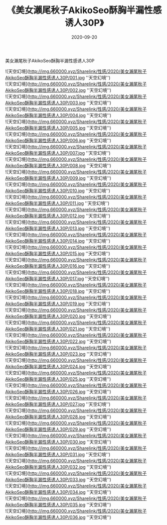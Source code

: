 ﻿---
layout: post
title:  《美女瀨尾秋子AkikoSeo酥胸半漏性感诱人30P》
date:   2020-09-20
img: http://img.660000.xyz/Sharelink/性感/2020/美女瀨尾秋子AkikoSeo酥胸半漏性感诱人30P/000.jpg
categories: [美女, 性感, 泳衣]
---

美女瀨尾秋子AkikoSeo酥胸半漏性感诱人30P



![天空幻境](http://img.660000.xyz/Sharelink/性感/2020/美女瀨尾秋子AkikoSeo酥胸半漏性感诱人30P/001.jpg ''天空幻境'') <br>
![天空幻境](http://img.660000.xyz/Sharelink/性感/2020/美女瀨尾秋子AkikoSeo酥胸半漏性感诱人30P/002.jpg ''天空幻境'') <br>
![天空幻境](http://img.660000.xyz/Sharelink/性感/2020/美女瀨尾秋子AkikoSeo酥胸半漏性感诱人30P/003.jpg ''天空幻境'') <br>
![天空幻境](http://img.660000.xyz/Sharelink/性感/2020/美女瀨尾秋子AkikoSeo酥胸半漏性感诱人30P/004.jpg ''天空幻境'') <br>
![天空幻境](http://img.660000.xyz/Sharelink/性感/2020/美女瀨尾秋子AkikoSeo酥胸半漏性感诱人30P/005.jpg ''天空幻境'') <br>
![天空幻境](http://img.660000.xyz/Sharelink/性感/2020/美女瀨尾秋子AkikoSeo酥胸半漏性感诱人30P/006.jpg ''天空幻境'') <br>
![天空幻境](http://img.660000.xyz/Sharelink/性感/2020/美女瀨尾秋子AkikoSeo酥胸半漏性感诱人30P/007.jpg ''天空幻境'') <br>
![天空幻境](http://img.660000.xyz/Sharelink/性感/2020/美女瀨尾秋子AkikoSeo酥胸半漏性感诱人30P/008.jpg ''天空幻境'') <br>
![天空幻境](http://img.660000.xyz/Sharelink/性感/2020/美女瀨尾秋子AkikoSeo酥胸半漏性感诱人30P/009.jpg ''天空幻境'') <br>
![天空幻境](http://img.660000.xyz/Sharelink/性感/2020/美女瀨尾秋子AkikoSeo酥胸半漏性感诱人30P/010.jpg ''天空幻境'') <br>
![天空幻境](http://img.660000.xyz/Sharelink/性感/2020/美女瀨尾秋子AkikoSeo酥胸半漏性感诱人30P/011.jpg ''天空幻境'') <br>
![天空幻境](http://img.660000.xyz/Sharelink/性感/2020/美女瀨尾秋子AkikoSeo酥胸半漏性感诱人30P/012.jpg ''天空幻境'') <br>
![天空幻境](http://img.660000.xyz/Sharelink/性感/2020/美女瀨尾秋子AkikoSeo酥胸半漏性感诱人30P/013.jpg ''天空幻境'') <br>
![天空幻境](http://img.660000.xyz/Sharelink/性感/2020/美女瀨尾秋子AkikoSeo酥胸半漏性感诱人30P/014.jpg ''天空幻境'') <br>
![天空幻境](http://img.660000.xyz/Sharelink/性感/2020/美女瀨尾秋子AkikoSeo酥胸半漏性感诱人30P/015.jpg ''天空幻境'') <br>
![天空幻境](http://img.660000.xyz/Sharelink/性感/2020/美女瀨尾秋子AkikoSeo酥胸半漏性感诱人30P/016.jpg ''天空幻境'') <br>
![天空幻境](http://img.660000.xyz/Sharelink/性感/2020/美女瀨尾秋子AkikoSeo酥胸半漏性感诱人30P/017.jpg ''天空幻境'') <br>
![天空幻境](http://img.660000.xyz/Sharelink/性感/2020/美女瀨尾秋子AkikoSeo酥胸半漏性感诱人30P/018.jpg ''天空幻境'') <br>
![天空幻境](http://img.660000.xyz/Sharelink/性感/2020/美女瀨尾秋子AkikoSeo酥胸半漏性感诱人30P/019.jpg ''天空幻境'') <br>
![天空幻境](http://img.660000.xyz/Sharelink/性感/2020/美女瀨尾秋子AkikoSeo酥胸半漏性感诱人30P/020.jpg ''天空幻境'') <br>
![天空幻境](http://img.660000.xyz/Sharelink/性感/2020/美女瀨尾秋子AkikoSeo酥胸半漏性感诱人30P/021.jpg ''天空幻境'') <br>
![天空幻境](http://img.660000.xyz/Sharelink/性感/2020/美女瀨尾秋子AkikoSeo酥胸半漏性感诱人30P/022.jpg ''天空幻境'') <br>
![天空幻境](http://img.660000.xyz/Sharelink/性感/2020/美女瀨尾秋子AkikoSeo酥胸半漏性感诱人30P/023.jpg ''天空幻境'') <br>
![天空幻境](http://img.660000.xyz/Sharelink/性感/2020/美女瀨尾秋子AkikoSeo酥胸半漏性感诱人30P/024.jpg ''天空幻境'') <br>
![天空幻境](http://img.660000.xyz/Sharelink/性感/2020/美女瀨尾秋子AkikoSeo酥胸半漏性感诱人30P/025.jpg ''天空幻境'') <br>
![天空幻境](http://img.660000.xyz/Sharelink/性感/2020/美女瀨尾秋子AkikoSeo酥胸半漏性感诱人30P/026.jpg ''天空幻境'') <br>
![天空幻境](http://img.660000.xyz/Sharelink/性感/2020/美女瀨尾秋子AkikoSeo酥胸半漏性感诱人30P/027.jpg ''天空幻境'') <br>
![天空幻境](http://img.660000.xyz/Sharelink/性感/2020/美女瀨尾秋子AkikoSeo酥胸半漏性感诱人30P/028.jpg ''天空幻境'') <br>
![天空幻境](http://img.660000.xyz/Sharelink/性感/2020/美女瀨尾秋子AkikoSeo酥胸半漏性感诱人30P/029.jpg ''天空幻境'') <br>
![天空幻境](http://img.660000.xyz/Sharelink/性感/2020/美女瀨尾秋子AkikoSeo酥胸半漏性感诱人30P/030.jpg ''天空幻境'') <br>
![天空幻境](http://img.660000.xyz/Sharelink/性感/2020/美女瀨尾秋子AkikoSeo酥胸半漏性感诱人30P/031.jpg ''天空幻境'') <br>
![天空幻境](http://img.660000.xyz/Sharelink/性感/2020/美女瀨尾秋子AkikoSeo酥胸半漏性感诱人30P/032.jpg ''天空幻境'') <br>
![天空幻境](http://img.660000.xyz/Sharelink/性感/2020/美女瀨尾秋子AkikoSeo酥胸半漏性感诱人30P/033.jpg ''天空幻境'') <br>
![天空幻境](http://img.660000.xyz/Sharelink/性感/2020/美女瀨尾秋子AkikoSeo酥胸半漏性感诱人30P/034.jpg ''天空幻境'') <br>
![天空幻境](http://img.660000.xyz/Sharelink/性感/2020/美女瀨尾秋子AkikoSeo酥胸半漏性感诱人30P/035.jpg ''天空幻境'') <br>
![天空幻境](http://img.660000.xyz/Sharelink/性感/2020/美女瀨尾秋子AkikoSeo酥胸半漏性感诱人30P/036.jpg ''天空幻境'') <br>